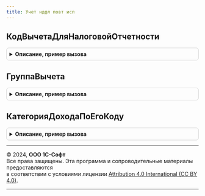 ```yaml
---
title: Учет ндфл повт исп
---
```



## КодВычетаДляНалоговойОтчетности
<details style="margin: 1em 0; padding: 0.5em; border: 1px solid #ccc; border-radius: 6px;">

<summary style="font-weight: bold; cursor: pointer;">Описание, пример вызова</summary>

```bsl

Функция КодВычетаДляНалоговойОтчетности(НалоговыйПериод, КодВычета) Экспорт
```

Пример вызова
```bsl
Результат = УчетНДФЛПовтИсп.КодВычетаДляНалоговойОтчетности(НалоговыйПериод, КодВычета) 
```
</details>

## ГруппаВычета
<details style="margin: 1em 0; padding: 0.5em; border: 1px solid #ccc; border-radius: 6px;">

<summary style="font-weight: bold; cursor: pointer;">Описание, пример вызова</summary>

```bsl

Функция ГруппаВычета(КодВычета) Экспорт
```

Пример вызова
```bsl
Результат = УчетНДФЛПовтИсп.ГруппаВычета(КодВычета) 
```
</details>

## КатегорияДоходаПоЕгоКоду
<details style="margin: 1em 0; padding: 0.5em; border: 1px solid #ccc; border-radius: 6px;">

<summary style="font-weight: bold; cursor: pointer;">Описание, пример вызова</summary>

```bsl

Функция КатегорияДоходаПоЕгоКоду(КодДоходаНДФЛ) Экспорт
```

Пример вызова
```bsl
Результат = УчетНДФЛПовтИсп.КатегорияДоходаПоЕгоКоду(КодДоходаНДФЛ) 
```
</details>

---

© 2024, **ООО 1С-Софт**  
Все права защищены. Эта программа и сопроводительные материалы предоставляются  
в соответствии с условиями лицензии [Attribution 4.0 International (CC BY 4.0)](https://creativecommons.org/licenses/by/4.0/legalcode).

---
